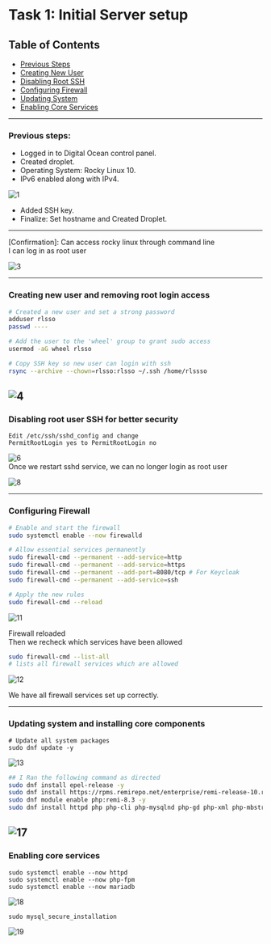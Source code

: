 # Task 1: Initial Server setup

## Table of Contents
- [Previous Steps](#previous-steps)
- [Creating New User](#creating-new-user-and-removing-root-login-access)
- [Disabling Root SSH](#disabling-root-user-ssh-for-better-security)
- [Configuring Firewall](#configuring-firewall)
- [Updating System](#updating-system-and-installing-core-components)
- [Enabling Core Services](#enabling-core-services)


---
### Previous steps:

- Logged in to Digital Ocean control panel.
- Created droplet.
- Operating System: Rocky Linux 10.
- IPv6 enabled along with IPv4.  

![1](./images/1/1.jpg)

- Added SSH key. 
- Finalize: Set hostname and Created Droplet.  

---  

[Confirmation]: Can access rocky linux through command line    
I can log in as root user  

![3](./images/1/3.jpg)  

---
### Creating new user and removing root login access

``` bash
# Created a new user and set a strong password
adduser rlsso
passwd ----

# Add the user to the 'wheel' group to grant sudo access
usermod -aG wheel rlsso

# Copy SSH key so new user can login with ssh
rsync --archive --chown=rlsso:rlsso ~/.ssh /home/rlssso
```

![4](./images/1/4.jpg)
---

### Disabling root user SSH for better security
```
Edit /etc/ssh/sshd_config and change  
PermitRootLogin yes to PermitRootLogin no
```
![6](./images/1/6.jpg)  
Once we restart sshd service, we can no longer login as root user

![8](./images/1/8.jpg)

---  
  
### Configuring Firewall

```bash
# Enable and start the firewall
sudo systemctl enable --now firewalld

# Allow essential services permanently
sudo firewall-cmd --permanent --add-service=http
sudo firewall-cmd --permanent --add-service=https
sudo firewall-cmd --permanent --add-port=8080/tcp # For Keycloak
sudo firewall-cmd --permanent --add-service=ssh

# Apply the new rules
sudo firewall-cmd --reload
```
![11](./images/1/11.jpg)  

Firewall reloaded  
Then we recheck which services have been allowed
```bash
sudo firewall-cmd --list-all
# lists all firewall services which are allowed
```

![12](./images/1/12.jpg)  

We have all firewall services set up correctly.

---

### Updating system and installing core components
```
# Update all system packages
sudo dnf update -y
```
![13](./images/1/13.jpg)

```bash
## I Ran the following command as directed
sudo dnf install epel-release -y
sudo dnf install https://rpms.remirepo.net/enterprise/remi-release-10.rpm -y
sudo dnf module enable php:remi-8.3 -y
sudo dnf install httpd php php-cli php-mysqlnd php-gd php-xml php-mbstring php-json php-fpm mariadb-server python3 python3-pip unzip wget -y
```
![17](./images/1/17.jpg)
---

### Enabling core services
```
sudo systemctl enable --now httpd
sudo systemctl enable --now php-fpm
sudo systemctl enable --now mariadb
```
![18](./images/1/18.jpg)
```
sudo mysql_secure_installation
```
![19](./images/1/19.jpg)
